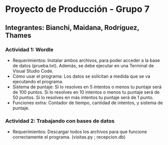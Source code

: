 # Proyecto de Producción - Grupo 7
## Integrantes: Bianchi, Maidana, Rodríguez, Thames

### Actividad 1: Wordle
* Requerimientos: Instalar ambos archivos, para poder acceder a la base de datos (prueba.txt). Además, se debe ejecutar en una Terminal de Visual Studio Code.
* Cómo usar el programa: Los datos se solicitan a medida que se va ejecutando el programa.
* Sistema de puntaje: Si lo resolves en 5 intentos o menos tu puntaje será de 100 puntos. Si lo resolves en 10 intentos o menos tu puntaje será de 50 puntos. Si lo resolves en más intentos tu puntaje será de 1 punto.
* Funciones extra: Contador de tiempo, cantidad de intentos, y sistema de puntaje.


### Actividad 2: Trabajando con bases de datos
* Requerimientos: Descargar todos los archivos para que funcione correctamente el programa. (visitas.py ; recepcion.db)
